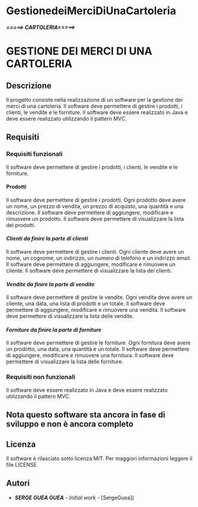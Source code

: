 # GestionedeiMerciDiUnaCartoleria
**_=====> CARTOLERIA=====>_**
# **GESTIONE DEI MERCI DI UNA CARTOLERIA**

## **Descrizione**

Il progetto consiste nella realizzazione di un software per la gestione dei merci di una cartoleria. Il software deve permettere di gestire i prodotti, i clienti, le vendite e le forniture. 
Il software deve essere realizzato in Java e deve essere realizzato utilizzando il pattern MVC.

## Requisiti

### **Requisiti funzionali**

Il software deve permettere di gestire i prodotti, i clienti, le vendite e le forniture.

#### **Prodotti**

Il software deve permettere di gestire i prodotti. Ogni prodotto deve avere  
un nome, un prezzo di vendita, un prezzo di acquisto, una quantità e una descrizione. 
Il software deve permettere di aggiungere, modificare e rimuovere un prodotto.
Il software deve permettere di visualizzare la lista dei prodotti.

#### **_Clienti da finire la parte di clienti_**

Il software deve permettere di gestire i clienti.
Ogni cliente deve avere un nome, un cognome, un indirizzo, un numero di telefono e un indirizzo email.
Il software deve permettere di aggiungere, modificare e rimuovere un cliente.
Il software deve permettere di visualizzare la lista dei clienti.

#### **_Vendite da finire la parte di vendite_**

Il software deve permettere di gestire le vendite.
Ogni vendita deve avere un cliente, una data, una lista di prodotti e un totale.
Il software deve permettere di aggiungere, modificare e rimuovere una vendita.
Il software deve permettere di visualizzare la lista delle vendite.

#### _**Forniture da finire la parte di forniture**_

Il software deve permettere di gestire le forniture.
Ogni fornitura deve avere un prodotto, una data, una quantità e un totale.
Il software deve permettere di aggiungere, modificare e rimuovere una fornitura.
Il software deve permettere di visualizzare la lista delle forniture.

### Requisiti non funzionali

Il software deve essere realizzato in Java e deve essere realizzato utilizzando il pattern MVC.

## Nota questo software sta ancora in fase di sviluppo e non è ancora completo 

## Licenza

Il software è rilasciato sotto licenza MIT. Per maggiori informazioni leggere il file LICENSE.

## Autori

* **_SERGE GUEA GUEA_** - *Initial work* - [SergeGuea](





